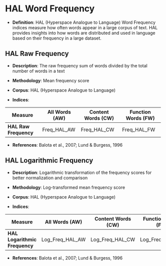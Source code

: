 # HAL Word Frequency

- **Definition**: HAL (Hyperspace Analogue to Language) Word Frequency indices measure how often words appear in a large corpus of text. HAL provides insights into how words are distributed and used in language based on their frequency in a large dataset.

## HAL Raw Frequency
- **Description**: The raw frequency sum of words divided by the total number of words in a text
- **Methodology**: Mean frequency score
- **Corpus**: HAL (Hyperspace Analogue to Language)

- **Indices**:


| Measure | All Words (AW) | Content Words (CW) | Function Words (FW) |
|----------|---------------|-------------------|-------------------|
| **HAL Raw Frequency** | Freq_HAL_AW | Freq_HAL_CW | Freq_HAL_FW |

- **References**: Balota et al., 2007; Lund & Burgess, 1996

## HAL Logarithmic Frequency
- **Description**: Logarithmic transformation of the frequency scores for better normalization and comparison
- **Methodology**: Log-transformed mean frequency score
- **Corpus**: HAL (Hyperspace Analogue to Language)

- **Indices**:


| Measure | All Words (AW) | Content Words (CW) | Function Words (FW) |
|----------|---------------|-------------------|-------------------|
| **HAL Logarithmic Frequency** | Log_Freq_HAL_AW | Log_Freq_HAL_CW | Log_Freq_HAL_FW |

- **References**: Balota et al., 2007; Lund & Burgess, 1996





